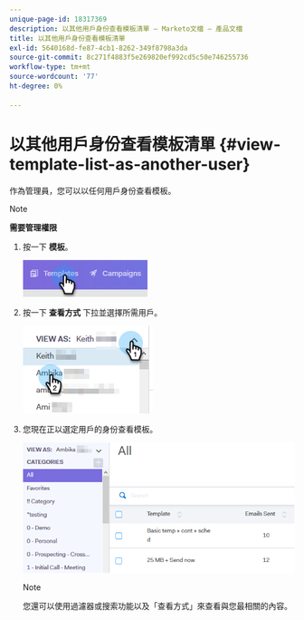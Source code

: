 ```yaml
---
unique-page-id: 18317369
description: 以其他用戶身份查看模板清單 — Marketo文檔 — 產品文檔
title: 以其他用戶身份查看模板清單
exl-id: 5640168d-fe87-4cb1-8262-349f8798a3da
source-git-commit: 8c271f4883f5e269820ef992cd5c50e746255736
workflow-type: tm+mt
source-wordcount: '77'
ht-degree: 0%

---
```


# 以其他用戶身份查看模板清單 {#view-template-list-as-another-user}

作為管理員，您可以以任何用戶身份查看模板。

>[!NOTE]
>
>**需要管理權限**

1. 按一下 **模板**。

   ![](assets/one.png)

1. 按一下 **查看方式** 下拉並選擇所需用戶。

   ![](assets/two.png)

1. 您現在正以選定用戶的身份查看模板。

   ![](assets/three.png)

   >[!NOTE]
   >
   >您還可以使用過濾器或搜索功能以及「查看方式」來查看與您最相關的內容。
